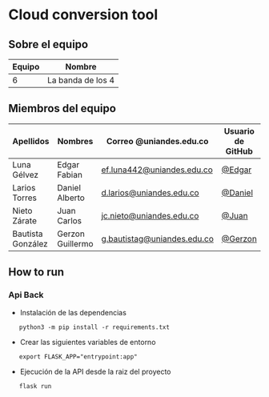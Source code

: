 # Cloud conversion tool

## Sobre el equipo

| Equipo | Nombre |
| ------ | ------ |
| 6 | La banda de los 4 |

## Miembros del equipo

| Apellidos | Nombres | Correo @uniandes.edu.co | Usuario de GitHub | 
| --------- | ------- | ---------------- | ----------------- |
| Luna Gélvez | Edgar Fabian | ef.luna442@uniandes.edu.co | [@Edgar](https://github.com/EdgarLunaG-442) | 
| Larios Torres | Daniel Alberto | d.larios@uniandes.edu.co | [@Daniel](https://github.com/dlariosuniandes) | 
| Nieto Zárate | Juan Carlos | jc.nieto@uniandes.edu.co | [@Juan](https://github.com/jc-nieto) | 
| Bautista González | Gerzon Guillermo | g.bautistag@uniandes.edu.co | [@Gerzon](https://github.com/Gerzon-MISO) | 

## How to run

### Api Back
- Instalación de las dependencias
```	
   python3 -m pip install -r requirements.txt 	
```
- Crear las siguientes variables de entorno 

```	
   export FLASK_APP="entrypoint:app"
```
- Ejecución de la API desde la raiz del proyecto
```	
   flask run
```